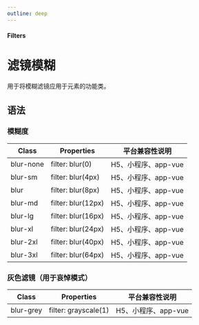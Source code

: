 ```yaml
---
outline: deep
---
```


#### <span class="text-lg text-gray-500 font-normal">Filters</span>

<div class="w-screen"></div>

# 滤镜模糊
<space />
<a-typography-text>
    用于将模糊滤镜应用于元素的功能类。
</a-typography-text>

<CssPrefix />

## 语法
### 模糊度
| Class | Properties | 平台兼容性说明
| --- | --- | ---
| <a-link status="success">blur-none</a-link> | <a-link>filter: blur(0)</a-link> | H5、小程序、app-vue
| <a-link status="success">blur-sm</a-link> | <a-link>filter: blur(4px)</a-link> | H5、小程序、app-vue
| <a-link status="success">blur</a-link> | <a-link>filter: blur(8px)</a-link> | H5、小程序、app-vue
| <a-link status="success">blur-md</a-link> | <a-link>filter: blur(12px)</a-link> | H5、小程序、app-vue
| <a-link status="success">blur-lg</a-link> | <a-link>filter: blur(16px)</a-link> | H5、小程序、app-vue
| <a-link status="success">blur-xl</a-link> | <a-link>filter: blur(24px)</a-link> | H5、小程序、app-vue
| <a-link status="success">blur-2xl</a-link> | <a-link>filter: blur(40px)</a-link> | H5、小程序、app-vue
| <a-link status="success">blur-3xl</a-link> | <a-link>filter: blur(64px)</a-link> | H5、小程序、app-vue

### 灰色滤镜（用于哀悼模式）
| Class | Properties | 平台兼容性说明
| --- | --- | ---
| <a-link status="success">blur-grey</a-link> | <a-link>filter: grayscale(1)</a-link> | H5、小程序、app-vue
